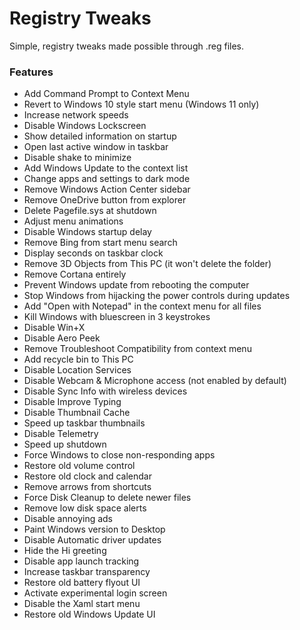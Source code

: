 # Registry Tweaks

Simple, registry tweaks made possible through .reg files.

### Features
- Add Command Prompt to Context Menu
- Revert to Windows 10 style start menu (Windows 11 only)
- Increase network speeds
- Disable Windows Lockscreen
- Show detailed information on startup
- Open last active window in taskbar
- Disable shake to minimize
- Add Windows Update to the context list
- Change apps and settings to dark mode
- Remove Windows Action Center sidebar
- Remove OneDrive button from explorer
- Delete Pagefile.sys at shutdown
- Adjust menu animations
- Disable Windows startup delay
- Remove Bing from start menu search
- Display seconds on taskbar clock
- Remove 3D Objects from This PC (it won't delete the folder)
- Remove Cortana entirely
- Prevent Windows update from rebooting the computer
- Stop Windows from hijacking the power controls during updates
- Add "Open with Notepad" in the context menu for all files
- Kill Windows with bluescreen in 3 keystrokes
- Disable Win+X
- Disable Aero Peek
- Remove Troubleshoot Compatibility from context menu
- Add recycle bin to This PC
- Disable Location Services
- Disable Webcam & Microphone access (not enabled by default)
- Disable Sync Info with wireless devices
- Disable Improve Typing
- Disable Thumbnail Cache
- Speed up taskbar thumbnails
- Disable Telemetry
- Speed up shutdown
- Force Windows to close non-responding apps
- Restore old volume control
- Restore old clock and calendar
- Remove arrows from shortcuts
- Force Disk Cleanup to delete newer files
- Remove low disk space alerts
- Disable annoying ads
- Paint Windows version to Desktop
- Disable Automatic driver updates
- Hide the Hi greeting
- Disable app launch tracking
- Increase taskbar transparency
- Restore old battery flyout UI
- Activate experimental login screen
- Disable the Xaml start menu
- Restore old Windows Update UI
